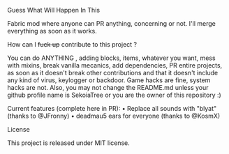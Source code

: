 
Guess What Will Happen In This

Fabric mod where anyone can PR anything, concerning or not. I'll merge everything as soon as it works.

How can I ~~fuck up~~ contribute to this project ?

You can do ANYTHING , adding blocks, items, whatever you want, mess with mixins, break vanilla mecanics, add dependencies, PR entire projects, as soon as it doesn't break other contributions and that it doesn't include any kind of virus, keylogger or backdoor. Game hacks are fine, system hacks are not. Also, you may not change the README.md unless your github profile name is SekoiaTree or you are the owner of this repository :)

Current features (complete here in PR):
• Replace all sounds with "blyat" (thanks to @JFronny)
• deadmau5 ears for everyone (thanks to @KosmX)

License

This project is released under MIT license.
